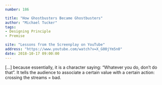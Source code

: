 ```yaml
---
number: 186

title: "How Ghostbusters Became Ghostbusters"
author: "Michael Tucker"
tags:
- Designing Principle
- Premise

site: "Lessons from the Screenplay on YouTube"
address: "https://www.youtube.com/watch?v=X_G00jYm5n0"
date: 2018-10-17 09:00:00
---
```


[…] because essentially, it is a character saying: “Whatever you do, don’t do that”. It tells the audience to associate a certain value with a certain action: crossing the streams = bad.
